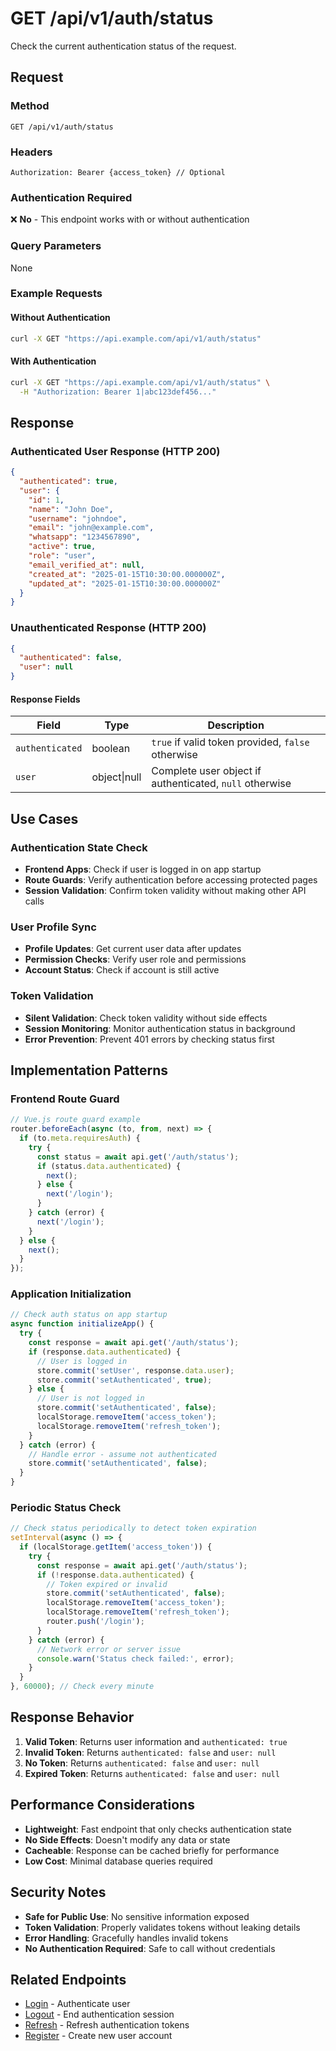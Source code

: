 # GET /api/v1/auth/status

Check the current authentication status of the request.

## Request

### Method
```
GET /api/v1/auth/status
```

### Headers
```
Authorization: Bearer {access_token} // Optional
```

### Authentication Required
❌ **No** - This endpoint works with or without authentication

### Query Parameters
None

### Example Requests

#### Without Authentication
```bash
curl -X GET "https://api.example.com/api/v1/auth/status"
```

#### With Authentication
```bash
curl -X GET "https://api.example.com/api/v1/auth/status" \
  -H "Authorization: Bearer 1|abc123def456..."
```

## Response

### Authenticated User Response (HTTP 200)

```json
{
  "authenticated": true,
  "user": {
    "id": 1,
    "name": "John Doe",
    "username": "johndoe",
    "email": "john@example.com",
    "whatsapp": "1234567890",
    "active": true,
    "role": "user",
    "email_verified_at": null,
    "created_at": "2025-01-15T10:30:00.000000Z",
    "updated_at": "2025-01-15T10:30:00.000000Z"
  }
}
```

### Unauthenticated Response (HTTP 200)

```json
{
  "authenticated": false,
  "user": null
}
```

#### Response Fields

| Field | Type | Description |
|-------|------|-------------|
| `authenticated` | boolean | `true` if valid token provided, `false` otherwise |
| `user` | object\|null | Complete user object if authenticated, `null` otherwise |

## Use Cases

### Authentication State Check
- **Frontend Apps**: Check if user is logged in on app startup
- **Route Guards**: Verify authentication before accessing protected pages
- **Session Validation**: Confirm token validity without making other API calls

### User Profile Sync
- **Profile Updates**: Get current user data after updates
- **Permission Checks**: Verify user role and permissions
- **Account Status**: Check if account is still active

### Token Validation
- **Silent Validation**: Check token validity without side effects
- **Session Monitoring**: Monitor authentication status in background
- **Error Prevention**: Prevent 401 errors by checking status first

## Implementation Patterns

### Frontend Route Guard
```javascript
// Vue.js route guard example
router.beforeEach(async (to, from, next) => {
  if (to.meta.requiresAuth) {
    try {
      const status = await api.get('/auth/status');
      if (status.data.authenticated) {
        next();
      } else {
        next('/login');
      }
    } catch (error) {
      next('/login');
    }
  } else {
    next();
  }
});
```

### Application Initialization
```javascript
// Check auth status on app startup
async function initializeApp() {
  try {
    const response = await api.get('/auth/status');
    if (response.data.authenticated) {
      // User is logged in
      store.commit('setUser', response.data.user);
      store.commit('setAuthenticated', true);
    } else {
      // User is not logged in
      store.commit('setAuthenticated', false);
      localStorage.removeItem('access_token');
      localStorage.removeItem('refresh_token');
    }
  } catch (error) {
    // Handle error - assume not authenticated
    store.commit('setAuthenticated', false);
  }
}
```

### Periodic Status Check
```javascript
// Check status periodically to detect token expiration
setInterval(async () => {
  if (localStorage.getItem('access_token')) {
    try {
      const response = await api.get('/auth/status');
      if (!response.data.authenticated) {
        // Token expired or invalid
        store.commit('setAuthenticated', false);
        localStorage.removeItem('access_token');
        localStorage.removeItem('refresh_token');
        router.push('/login');
      }
    } catch (error) {
      // Network error or server issue
      console.warn('Status check failed:', error);
    }
  }
}, 60000); // Check every minute
```

## Response Behavior

1. **Valid Token**: Returns user information and `authenticated: true`
2. **Invalid Token**: Returns `authenticated: false` and `user: null`
3. **No Token**: Returns `authenticated: false` and `user: null`
4. **Expired Token**: Returns `authenticated: false` and `user: null`

## Performance Considerations

- **Lightweight**: Fast endpoint that only checks authentication state
- **No Side Effects**: Doesn't modify any data or state
- **Cacheable**: Response can be cached briefly for performance
- **Low Cost**: Minimal database queries required

## Security Notes

- **Safe for Public Use**: No sensitive information exposed
- **Token Validation**: Properly validates tokens without leaking details
- **Error Handling**: Gracefully handles invalid tokens
- **No Authentication Required**: Safe to call without credentials

## Related Endpoints

- [Login](login.md) - Authenticate user
- [Logout](logout.md) - End authentication session
- [Refresh](refresh.md) - Refresh authentication tokens
- [Register](register.md) - Create new user account